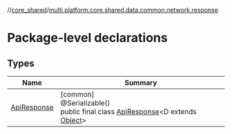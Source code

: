 //[core_shared](../../index.md)/[multi.platform.core.shared.data.common.network.response](index.md)

# Package-level declarations

## Types

| Name | Summary |
|---|---|
| [ApiResponse](-api-response/index.md) | [common]<br>@Serializable()<br>public final class [ApiResponse](-api-response/index.md)&lt;D extends [Object](https://docs.oracle.com/javase/8/docs/api/java/lang/Object.html)&gt; |
